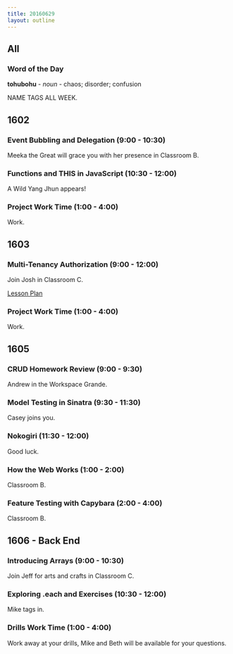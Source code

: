 ```yaml
---
title: 20160629
layout: outline
---
```


## All

### Word of the Day

**tohubohu** - _noun_ - chaos; disorder; confusion

NAME TAGS ALL WEEK.

## 1602

### Event Bubbling and Delegation (9:00 - 10:30)

Meeka the Great will grace you with her presence in Classroom B.

### Functions and THIS in JavaScript (10:30 - 12:00)

A Wild Yang Jhun appears!

### Project Work Time (1:00 - 4:00)

Work.


## 1603

### Multi-Tenancy Authorization (9:00 - 12:00)

Join Josh in Classroom C.

[Lesson Plan](https://github.com/turingschool/lesson_plans/blob/master/ruby_03-professional_rails_applications/multitenancy_authorization.md)

### Project Work Time (1:00 - 4:00)

Work.


## 1605

### CRUD Homework Review (9:00 - 9:30)

Andrew in the Workspace Grande.

### Model Testing in Sinatra (9:30 - 11:30)

Casey joins you.

### Nokogiri (11:30 - 12:00)

Good luck.

### How the Web Works (1:00 - 2:00)

Classroom B.

### Feature Testing with Capybara (2:00 - 4:00)

Classroom B.


## 1606 - Back End

### Introducing Arrays (9:00 - 10:30)

Join Jeff for arts and crafts in Classroom C.

### Exploring .each and Exercises (10:30 - 12:00)

Mike tags in.

### Drills Work Time (1:00 - 4:00)

Work away at your drills, Mike and Beth will be available for your questions.
